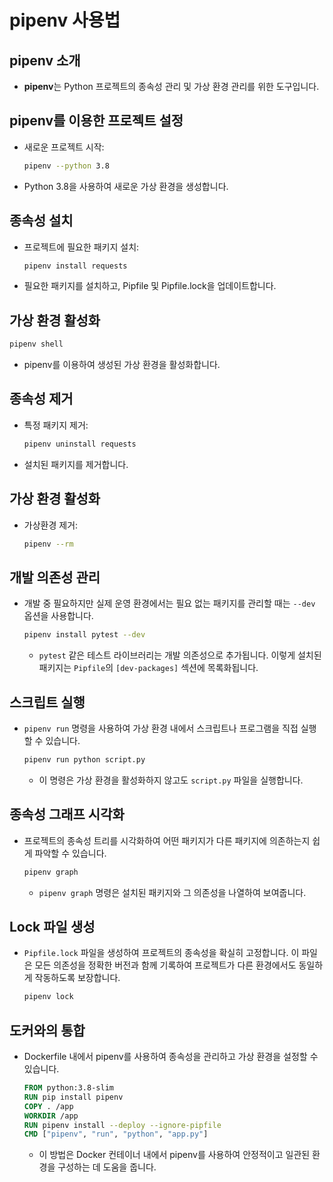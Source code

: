 # pipenv 사용법

## pipenv 소개
- **pipenv**는 Python 프로젝트의 종속성 관리 및 가상 환경 관리를 위한 도구입니다.

## pipenv를 이용한 프로젝트 설정
- 새로운 프로젝트 시작:
  ```bash
  pipenv --python 3.8
  ```
- Python 3.8을 사용하여 새로운 가상 환경을 생성합니다.

## 종속성 설치
- 프로젝트에 필요한 패키지 설치:
  ```bash
  pipenv install requests
  ```
- 필요한 패키지를 설치하고, Pipfile 및 Pipfile.lock을 업데이트합니다.

## 가상 환경 활성화
```bash
pipenv shell
```
- pipenv를 이용하여 생성된 가상 환경을 활성화합니다.

## 종속성 제거
- 특정 패키지 제거:
  ```bash
  pipenv uninstall requests
  ```
- 설치된 패키지를 제거합니다.

## 가상 환경 활성화
- 가상환경 제거:
  ```bash
  pipenv --rm
  ```

## 개발 의존성 관리
- 개발 중 필요하지만 실제 운영 환경에서는 필요 없는 패키지를 관리할 때는 `--dev` 옵션을 사용합니다.
  ```bash
  pipenv install pytest --dev
  ```
  - `pytest` 같은 테스트 라이브러리는 개발 의존성으로 추가됩니다. 이렇게 설치된 패키지는 `Pipfile`의 `[dev-packages]` 섹션에 목록화됩니다.

## 스크립트 실행
- `pipenv run` 명령을 사용하여 가상 환경 내에서 스크립트나 프로그램을 직접 실행할 수 있습니다.
  ```bash
  pipenv run python script.py
  ```
  - 이 명령은 가상 환경을 활성화하지 않고도 `script.py` 파일을 실행합니다.

## 종속성 그래프 시각화
- 프로젝트의 종속성 트리를 시각화하여 어떤 패키지가 다른 패키지에 의존하는지 쉽게 파악할 수 있습니다.
  ```bash
  pipenv graph
  ```
  - `pipenv graph` 명령은 설치된 패키지와 그 의존성을 나열하여 보여줍니다.

## Lock 파일 생성
- `Pipfile.lock` 파일을 생성하여 프로젝트의 종속성을 확실히 고정합니다. 이 파일은 모든 의존성을 정확한 버전과 함께 기록하여 프로젝트가 다른 환경에서도 동일하게 작동하도록 보장합니다.
  ```bash
  pipenv lock
  ```

## 도커와의 통합
- Dockerfile 내에서 pipenv를 사용하여 종속성을 관리하고 가상 환경을 설정할 수 있습니다.
  ```dockerfile
  FROM python:3.8-slim
  RUN pip install pipenv
  COPY . /app
  WORKDIR /app
  RUN pipenv install --deploy --ignore-pipfile
  CMD ["pipenv", "run", "python", "app.py"]
  ```
  - 이 방법은 Docker 컨테이너 내에서 pipenv를 사용하여 안정적이고 일관된 환경을 구성하는 데 도움을 줍니다.